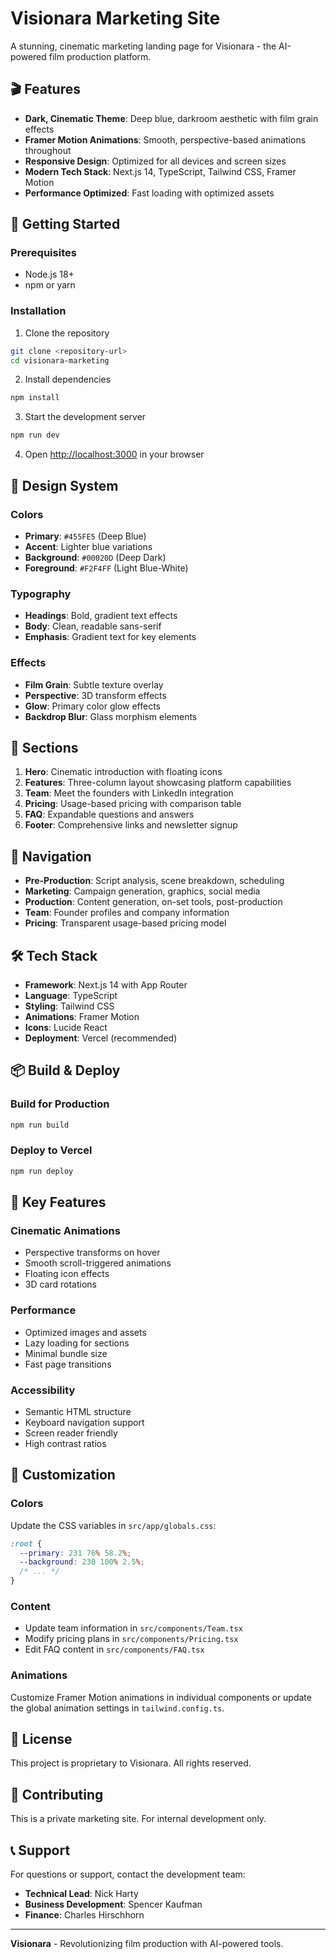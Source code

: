# Visionara Marketing Site

A stunning, cinematic marketing landing page for Visionara - the AI-powered film production platform.

## 🎬 Features

- **Dark, Cinematic Theme**: Deep blue, darkroom aesthetic with film grain effects
- **Framer Motion Animations**: Smooth, perspective-based animations throughout
- **Responsive Design**: Optimized for all devices and screen sizes
- **Modern Tech Stack**: Next.js 14, TypeScript, Tailwind CSS, Framer Motion
- **Performance Optimized**: Fast loading with optimized assets

## 🚀 Getting Started

### Prerequisites

- Node.js 18+ 
- npm or yarn

### Installation

1. Clone the repository
```bash
git clone <repository-url>
cd visionara-marketing
```

2. Install dependencies
```bash
npm install
```

3. Start the development server
```bash
npm run dev
```

4. Open [http://localhost:3000](http://localhost:3000) in your browser

## 🎨 Design System

### Colors
- **Primary**: `#455FE5` (Deep Blue)
- **Accent**: Lighter blue variations
- **Background**: `#00020D` (Deep Dark)
- **Foreground**: `#F2F4FF` (Light Blue-White)

### Typography
- **Headings**: Bold, gradient text effects
- **Body**: Clean, readable sans-serif
- **Emphasis**: Gradient text for key elements

### Effects
- **Film Grain**: Subtle texture overlay
- **Perspective**: 3D transform effects
- **Glow**: Primary color glow effects
- **Backdrop Blur**: Glass morphism elements

## 📱 Sections

1. **Hero**: Cinematic introduction with floating icons
2. **Features**: Three-column layout showcasing platform capabilities
3. **Team**: Meet the founders with LinkedIn integration
4. **Pricing**: Usage-based pricing with comparison table
5. **FAQ**: Expandable questions and answers
6. **Footer**: Comprehensive links and newsletter signup

## 🔗 Navigation

- **Pre-Production**: Script analysis, scene breakdown, scheduling
- **Marketing**: Campaign generation, graphics, social media
- **Production**: Content generation, on-set tools, post-production
- **Team**: Founder profiles and company information
- **Pricing**: Transparent usage-based pricing model

## 🛠 Tech Stack

- **Framework**: Next.js 14 with App Router
- **Language**: TypeScript
- **Styling**: Tailwind CSS
- **Animations**: Framer Motion
- **Icons**: Lucide React
- **Deployment**: Vercel (recommended)

## 📦 Build & Deploy

### Build for Production
```bash
npm run build
```

### Deploy to Vercel
```bash
npm run deploy
```

## 🎯 Key Features

### Cinematic Animations
- Perspective transforms on hover
- Smooth scroll-triggered animations
- Floating icon effects
- 3D card rotations

### Performance
- Optimized images and assets
- Lazy loading for sections
- Minimal bundle size
- Fast page transitions

### Accessibility
- Semantic HTML structure
- Keyboard navigation support
- Screen reader friendly
- High contrast ratios

## 🔧 Customization

### Colors
Update the CSS variables in `src/app/globals.css`:
```css
:root {
  --primary: 231 76% 58.2%;
  --background: 230 100% 2.5%;
  /* ... */
}
```

### Content
- Update team information in `src/components/Team.tsx`
- Modify pricing plans in `src/components/Pricing.tsx`
- Edit FAQ content in `src/components/FAQ.tsx`

### Animations
Customize Framer Motion animations in individual components or update the global animation settings in `tailwind.config.ts`.

## 📄 License

This project is proprietary to Visionara. All rights reserved.

## 🤝 Contributing

This is a private marketing site. For internal development only.

## 📞 Support

For questions or support, contact the development team:
- **Technical Lead**: Nick Harty
- **Business Development**: Spencer Kaufman  
- **Finance**: Charles Hirschhorn

---

**Visionara** - Revolutionizing film production with AI-powered tools.
